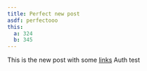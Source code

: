```yaml
---
title: Perfect new post
asdf: perfectooo
this:
  a: 324
  b: 345
---
```


This is the new post with some [links](www.google.com)
Auth test